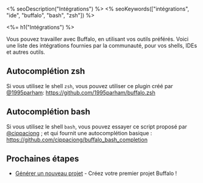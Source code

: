 <% seoDescription("Intégrations") %>
<% seoKeywords(["intégrations", "ide", "buffalo", "bash", "zsh"]) %>

<%= h1("Intégrations") %>

Vous pouvez travailler avec Buffalo, en utilisant vos outils préférés. Voici une liste des intégrations fournies par la communauté, pour vos shells, IDEs et autres outils.

## Autocomplétion zsh

Si vous utilisez le shell `zsh`, vous pouvez utiliser ce plugin créé par [@1995parham](https://github.com/1995parham): https://github.com/1995parham/buffalo.zsh

## Autocomplétion bash

Si vous utilisez le shell `bash`, vous pouvez essayer ce script proposé par [@cippaciong](https://github.com/cippaciong) ; et qui fournit une autocomplétion basique : https://github.com/cippaciong/buffalo_bash_completion

## Prochaines étapes

* [Générer un nouveau projet](/fr/docs/getting-started/new-project) - Créez votre premier projet Buffalo !